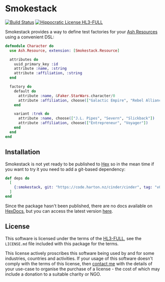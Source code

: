 # Smokestack

[![Build Status](https://drone.harton.nz/api/badges/james/smokestack/status.svg?ref=refs/heads/main)](https://drone.harton.nz/james/smokestack)
[![Hippocratic License HL3-FULL](https://img.shields.io/static/v1?label=Hippocratic%20License&message=HL3-FULL&labelColor=5e2751&color=bc8c3d)](https://firstdonoharm.dev/version/3/0/full.html)

Smokestack provides a way to define test factories for your [Ash Resources](https://ash-hq.org/docs/module/ash/latest/ash-resource) using a convenient DSL:

```elixir
defmodule Character do
  use Ash.Resource, extension: [Smokestack.Resource]

  attributes do
    uuid_primary_key :id
    attribute :name, :string
    attribute :affiliation, :string
  end

  factory do
    default do
      attribute :name, &Faker.StarWars.character/0
      attribute :affiliation, choose(["Galactic Empire", "Rebel Alliance"])
    end

    variant :trek do
      attribute :name, choose(["J.L. Pipes", "Severn", "Slickback"])
      attribute :affiliation, choose(["Entrepreneur", "Voyager"])
    end
  end
end
```

## Installation

Smokestack is not yet ready to be published to [Hex](https://hex.pm) so in the
mean time if you want to try it you need to add a git-based dependency:

```elixir
def deps do
  [
    {:smokestack, git: "https://code.harton.nz/cinder/cinder", tag: "v0.1.0"}
  ]
end
```

Since the package hasn't been published, there are no docs available on [HexDocs](https://hexdocs.pm/), but you can access the latest version [here](https://docs.harton.nz/james/smokestack).

## License

This software is licensed under the terms of the
[HL3-FULL](https://firstdonoharm.dev), see the `LICENSE.md` file included with
this package for the terms.

This license actively proscribes this software being used by and for some
industries, countries and activities. If your usage of this software doesn't
comply with the terms of this license, then [contact me](mailto:james@harton.nz)
with the details of your use-case to organise the purchase of a license - the
cost of which may include a donation to a suitable charity or NGO.
